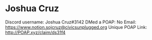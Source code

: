 # Joshua Cruz

Discord username: Joshua Cruz#3142
DMed a POAP: No
Email: https://www.notion.sojcruz@civicsunplugged.org
Unique POAP Link: http://POAP.xyz/claim/ds31f4